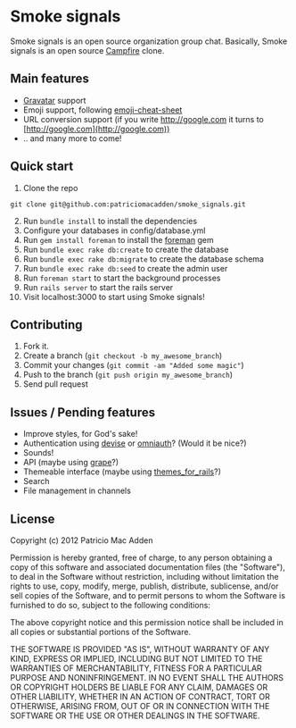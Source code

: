 # Smoke signals

Smoke signals is an open source organization group chat. Basically, Smoke signals is an open source [Campfire](http://campfirenow.com/) clone.

## Main features

* [Gravatar](http://gravatar.com/) support
* Emoji support, following [emoji-cheat-sheet](http://www.emoji-cheat-sheet.com/)
* URL conversion support (if you write http://google.com it turns to [http://google.com](http://google.com))
* .. and many more to come!

## Quick start

1. Clone the repo
```
git clone git@github.com:patriciomacadden/smoke_signals.git
```
2. Run `bundle install` to install the dependencies
3. Configure your databases in config/database.yml
4. Run `gem install foreman` to install the [foreman](https://github.com/ddollar/foreman) gem
5. Run `bundle exec rake db:create` to create the database
6. Run `bundle exec rake db:migrate` to create the database schema
7. Run `bundle exec rake db:seed` to create the admin user
8. Run `foreman start` to start the background processes
9. Run `rails server` to start the rails server
10. Visit localhost:3000 to start using Smoke signals!

## Contributing

1. Fork it.
2. Create a branch (`git checkout -b my_awesome_branch`)
3. Commit your changes (`git commit -am "Added some magic"`)
4. Push to the branch (`git push origin my_awesome_branch`)
5. Send pull request

## Issues / Pending features

* Improve styles, for God's sake!
* Authentication using [devise](https://github.com/plataformatec/devise) or [omniauth](https://github.com/intridea/omniauth)? (Would it be nice?)
* Sounds!
* API (maybe using [grape](https://github.com/intridea/grape)?)
* Themeable interface (maybe using [themes_for_rails](https://github.com/lucasefe/themes_for_rails)?)
* Search
* File management in channels

## License

Copyright (c) 2012 Patricio Mac Adden

Permission is hereby granted, free of charge, to any person obtaining a copy of this software and associated documentation files (the "Software"), to deal in the Software without restriction, including without limitation the rights to use, copy, modify, merge, publish, distribute, sublicense, and/or sell copies of the Software, and to permit persons to whom the Software is furnished to do so, subject to the following conditions:

The above copyright notice and this permission notice shall be included in all copies or substantial portions of the Software.

THE SOFTWARE IS PROVIDED "AS IS", WITHOUT WARRANTY OF ANY KIND, EXPRESS OR IMPLIED, INCLUDING BUT NOT LIMITED TO THE WARRANTIES OF MERCHANTABILITY, FITNESS FOR A PARTICULAR PURPOSE AND NONINFRINGEMENT. IN NO EVENT SHALL THE AUTHORS OR COPYRIGHT HOLDERS BE LIABLE FOR ANY CLAIM, DAMAGES OR OTHER LIABILITY, WHETHER IN AN ACTION OF CONTRACT, TORT OR OTHERWISE, ARISING FROM, OUT OF OR IN CONNECTION WITH THE SOFTWARE OR THE USE OR OTHER DEALINGS IN THE SOFTWARE.

